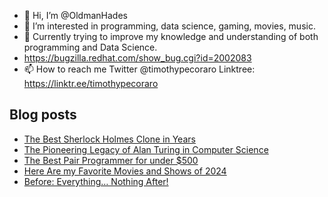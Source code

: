 - 👋 Hi, I’m @OldmanHades
- 👀 I’m interested in programming, data science, gaming, movies, music.
- 🌱 Currently trying to improve my knowledge and understanding of both programming and Data Science.
- https://bugzilla.redhat.com/show_bug.cgi?id=2002083
- 📫 How to reach me Twitter @timothypecoraro
Linktree: https://linktr.ee/timothypecoraro

## Blog posts
<!-- BLOG-POST-LIST:START -->
- [The Best Sherlock Holmes Clone in Years](https://medium.com/@timothypecoraro/the-best-sherlock-holmes-clone-in-years-229d8a4a8fe1?source=rss-5097f5c9b801------2)
- [The Pioneering Legacy of Alan Turing in Computer Science](https://medium.com/@timothypecoraro/the-pioneering-legacy-of-alan-turing-in-computer-science-c7cf06f4bbff?source=rss-5097f5c9b801------2)
- [The Best Pair Programmer for under $500](https://medium.com/@timothypecoraro/the-best-pair-programmer-for-under-500-6675341fae68?source=rss-5097f5c9b801------2)
- [Here Are my Favorite Movies and Shows of 2024](https://medium.com/@timothypecoraro/here-are-my-favorite-movies-and-shows-of-2024-f2dfc4ac8ea1?source=rss-5097f5c9b801------2)
- [Before: Everything… Nothing After!](https://medium.com/@timothypecoraro/before-everything-nothing-after-d6eb14dbe110?source=rss-5097f5c9b801------2)
<!-- BLOG-POST-LIST:END -->
